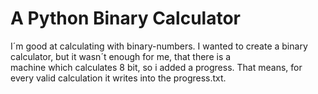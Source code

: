 # A Python Binary Calculator

I´m good at calculating with binary-numbers. I wanted to create a binary calculator, but it wasn´t enough for me, that there is a  
machine which calculates 8 bit, so i added a progress. That means, for every valid calculation it writes into the progress.txt.

